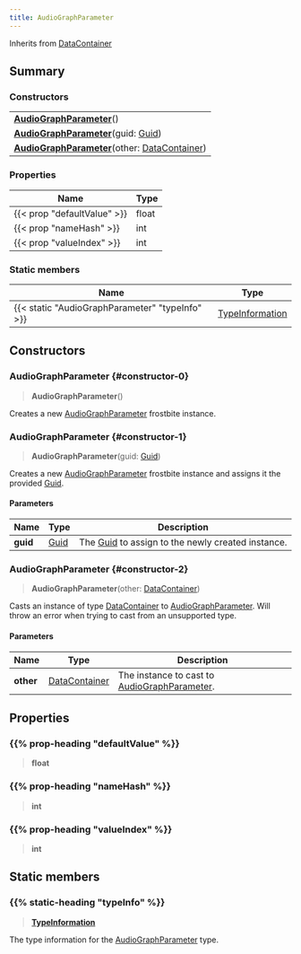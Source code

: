 ```yaml
---
title: AudioGraphParameter
---
```


Inherits from [DataContainer](/vext/ref/shared/type/datacontainer)

## Summary

### Constructors

|  |
| --- |
| **[AudioGraphParameter](#constructor-0)**() |
| **[AudioGraphParameter](#constructor-1)**(guid: [Guid](/vext/ref/shared/type/guid)) |
| **[AudioGraphParameter](#constructor-2)**(other: [DataContainer](/vext/ref/shared/type/datacontainer)) |

### Properties

| Name | Type |
| ---- | ---- |
| {{< prop "defaultValue" >}} | float |
| {{< prop "nameHash" >}} | int |
| {{< prop "valueIndex" >}} | int |

### Static members

| Name | Type |
| ---- | ---- |
| {{< static "AudioGraphParameter" "typeInfo" >}} | [TypeInformation](/vext/ref/shared/type/typeinformation) |

## Constructors

### AudioGraphParameter {#constructor-0}

> **AudioGraphParameter**()

Creates a new [AudioGraphParameter](/vext/ref/fb/audiographparameter) frostbite instance.

### AudioGraphParameter {#constructor-1}

> **AudioGraphParameter**(guid: [Guid](/vext/ref/shared/type/guid))

Creates a new [AudioGraphParameter](/vext/ref/fb/audiographparameter) frostbite instance and assigns it the provided [Guid](/vext/ref/shared/type/guid).

#### Parameters

| Name | Type | Description |
| ---- | ---- | ----------- |
| **guid** | [Guid](/vext/ref/shared/type/guid) | The [Guid](/vext/ref/shared/type/guid) to assign to the newly created instance. |

### AudioGraphParameter {#constructor-2}

> **AudioGraphParameter**(other: [DataContainer](/vext/ref/shared/type/datacontainer))

Casts an instance of type [DataContainer](/vext/ref/shared/type/datacontainer) to [AudioGraphParameter](/vext/ref/fb/audiographparameter). Will throw an error when trying to cast from an unsupported type.

#### Parameters

| Name | Type | Description |
| ---- | ---- | ----------- |
| **other** | [DataContainer](/vext/ref/shared/type/datacontainer) | The instance to cast to [AudioGraphParameter](/vext/ref/fb/audiographparameter). |

## Properties

### {{% prop-heading "defaultValue" %}}

> **float**

### {{% prop-heading "nameHash" %}}

> **int**

### {{% prop-heading "valueIndex" %}}

> **int**

## Static members

### {{% static-heading "typeInfo" %}}

> **[TypeInformation](/vext/ref/shared/type/typeinformation)**

The type information for the [AudioGraphParameter](/vext/ref/fb/audiographparameter) type.

